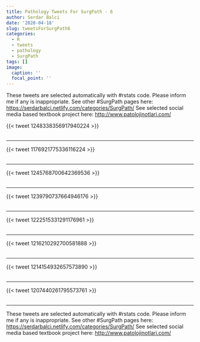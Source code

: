 ```yaml
---
title: Pathology Tweets For SurgPath - 6
author: Serdar Balci
date: '2020-04-18'
slug: tweetsForSurgPath6
categories:
  - R
  - tweets
  - pathology
  - SurgPath
tags: []
image:
  caption: ''
  focal_point: ''
---
```



These tweets are selected automatically with #rstats code. Please inform me if any is inappropriate.
See other #SurgPath pages here: https://serdarbalci.netlify.com/categories/SurgPath/ 
See selected social media based textbook project here: http://www.patolojinotlari.com/

{{< tweet 1248338356917940224 >}}
<br>
<br>
<hr>
{{< tweet 1176921775336116224 >}}
<br>
<br>
<hr>
{{< tweet 1245768700642369536 >}}
<br>
<br>
<hr>
{{< tweet 1239790737664946176 >}}
<br>
<br>
<hr>
{{< tweet 1222515331291176961 >}}
<br>
<br>
<hr>
{{< tweet 1216210292700581888 >}}
<br>
<br>
<hr>
{{< tweet 1214154932657573890 >}}
<br>
<br>
<hr>
{{< tweet 1207440261795573761 >}}
<br>
<br>
<hr>


These tweets are selected automatically with #rstats code. Please inform me if any is inappropriate.
See other #SurgPath pages here: https://serdarbalci.netlify.com/categories/SurgPath/ 
See selected social media based textbook project here: http://www.patolojinotlari.com/
